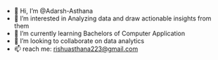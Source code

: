 - 👋 Hi, I’m @Adarsh-Asthana
- 👀 I’m interested in Analyzing data and draw actionable insights from them
- 🌱 I’m currently learning Bachelors of Computer Application
- 💞️ I’m looking to collaborate on data analytics
- 📫 reach me: rishuasthana223@gmail.com
  

<!---
Adarsh-Asthana/Adarsh-Asthana is a ✨ special ✨ repository because its `README.md` (this file) appears on your GitHub profile.
You can click the Preview link to take a look at your changes.
--->
